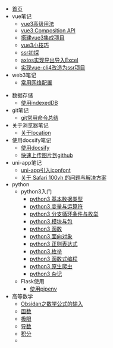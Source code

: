* [首页](/README)    <!-- 对应 README.md -->
* vue笔记 <!-- 对应 articles/vue -->
	- [vue3高级用法](articles/vue/vue高级用法)
	- [vue3 Composition API](/articles/vue/vue3CompositionAPI)
	- [搭建vue3集成项目](/articles/vue/搭建vue3集成项目.md)
	- [vue3小技巧](/articles/vue/vue3小技巧)
	- [ssr初探](/articles/vue/ssr初探)
	- [axios实现导出导入Excel](/articles/vue/axios实现导出导入Excel)
	- [实现vue-cli4改造为ssr项目](/articles/vue/实现vue-cli4改造为ssr项目)
* web3笔记 <!-- 对应 articles/web3 -->
	- [常用网络配置](articles/web3/常用网络配置)
- 数据存储
	- [使用indexedDB](articles/storage/使用indexedDB)
- git笔记 <!-- 对应 articles/git -->
	- [git常用命令总结](articles/git/git常用命令总结)
- 关于浏览器笔记<!-- 对应 articles/browser -->
	- [关于location](articles/browser/关于location)
- 使用docsify笔记<!-- 对应 articles/docsify -->
	- [使用docsify](articles/docsify/使用docsify)
	- [快速上传图片到github](articles/docsify/快速上传图片到github)
- uni-app笔记
	- [uni-app引入iconfont](articles/uni-app/uni-app引入iconfont)
	- [关于 Safari 100vh 的问题与解决方案](articles/uni-app/关于Safari100vh的问题与解决方案)
- python<!-- 对应 articles/python -->
	- python3入门
		- [python3 基本数据类型](articles/python/python3入门/python3%20基本数据类型.md)
		- [python3 变量与运算符](articles/python/python3入门/python3%20变量与运算符.md)
		- [python3 分支循环条件与枚举](articles/python/python3入门/python3%20分支循环条件与枚举.md)
		- [python3 模块与包](articles/python/python3入门/python3%20模块与包.md)
		- [python3 函数](articles/python/python3入门/python3%20函数.md)
		- [python3 面向对象](articles/python/python3入门/python3%20面向对象.md)
		- [python3 正则表达式](articles/python/python3入门/python3%20正则表达式.md)
		- [python3 枚举](articles/python/python3入门/python3%20枚举.md)
		- [python3 函数式编程](articles/python/python3入门/python3%20函数式编程.md)
		- [python3 原生爬虫](articles/python/python3入门/python3%20原生爬虫.md)
		- [python3 杂记](articles/python/python3入门/python3%20杂记.md)
	- Flask使用
		- [使用pipenv](articles/python/Flask/使用pipenv.md)
- 高等数学
	- [Obsidan之数学公式的输入](articles/mathematics/Obsidan之数学公式的输入.md)
	- [函数](articles/mathematics/函数.md)
	- [极限](articles/mathematics/极限.md)
	- [导数](articles/mathematics/导数.md)
	- [积分](articles/mathematics/积分.md)
	- [](articles/mathematics/##%20多元函数.md)